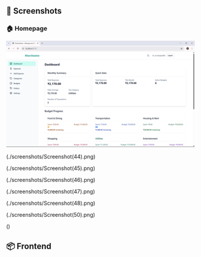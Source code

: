 
## 🚀 Screenshots

### 🏠 Homepage

![Homepage](./screenshots/Screenshot%20(43).png)

(./screenshots/Screenshot(44).png)

(./screenshots/Screenshot(45).png)

(./screenshots/Screenshot(46).png)

(./screenshots/Screenshot(47).png)

(./screenshots/Screenshot(48).png)

(./screenshots/Screenshot(50).png)


()
## 📦 Frontend